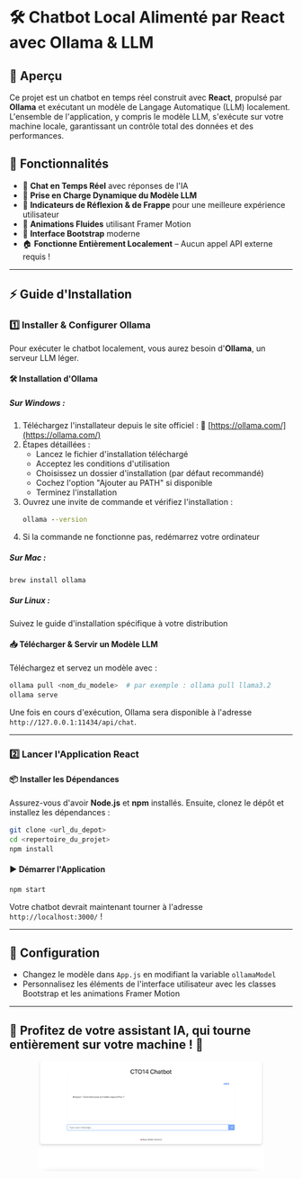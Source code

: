 # 🛠️ Chatbot Local Alimenté par React avec Ollama & LLM

## 🚀 Aperçu

Ce projet est un chatbot en temps réel construit avec **React**, propulsé par **Ollama** et exécutant un modèle de Langage Automatique (LLM) localement. L'ensemble de l'application, y compris le modèle LLM, s'exécute sur votre machine locale, garantissant un contrôle total des données et des performances.

## 🎯 Fonctionnalités

- 💬 **Chat en Temps Réel** avec réponses de l'IA
- 🤖 **Prise en Charge Dynamique du Modèle LLM**
- 🧠 **Indicateurs de Réflexion & de Frappe** pour une meilleure expérience utilisateur
- 🌟 **Animations Fluides** utilisant Framer Motion
- 🎨 **Interface Bootstrap** moderne
- 🏠 **Fonctionne Entièrement Localement** – Aucun appel API externe requis !

---

## ⚡ Guide d'Installation

### 1️⃣ Installer & Configurer Ollama

Pour exécuter le chatbot localement, vous aurez besoin d'**Ollama**, un serveur LLM léger.

#### 🛠️ Installation d'Ollama

##### Sur Windows :
1. Téléchargez l'installateur depuis le site officiel : 🔗 [https://ollama.com/](https://ollama.com/)
2. Étapes détaillées :
   - Lancez le fichier d'installation téléchargé
   - Acceptez les conditions d'utilisation
   - Choisissez un dossier d'installation (par défaut recommandé)
   - Cochez l'option "Ajouter au PATH" si disponible
   - Terminez l'installation
3. Ouvrez une invite de commande et vérifiez l'installation :
   ```cmd
   ollama --version
   ```
4. Si la commande ne fonctionne pas, redémarrez votre ordinateur

##### Sur Mac :
```bash
brew install ollama
```

##### Sur Linux :
Suivez le guide d'installation spécifique à votre distribution

#### 📥 Télécharger & Servir un Modèle LLM

Téléchargez et servez un modèle avec :

```bash
ollama pull <nom_du_modele>  # par exemple : ollama pull llama3.2
ollama serve
```

Une fois en cours d'exécution, Ollama sera disponible à l'adresse `http://127.0.0.1:11434/api/chat`.

---

### 2️⃣ Lancer l'Application React

#### 📦 Installer les Dépendances

Assurez-vous d'avoir **Node.js** et **npm** installés. Ensuite, clonez le dépôt et installez les dépendances :

```bash
git clone <url_du_depot>
cd <repertoire_du_projet>
npm install
```

#### ▶️ Démarrer l'Application

```bash
npm start
```

Votre chatbot devrait maintenant tourner à l'adresse `http://localhost:3000/` !

---

## 🔧 Configuration

- Changez le modèle dans `App.js` en modifiant la variable `ollamaModel`
- Personnalisez les éléments de l'interface utilisateur avec les classes Bootstrap et les animations Framer Motion

---

## 🎉 Profitez de votre assistant IA, qui tourne entièrement sur votre machine ! 🚀

<p align="center">
    <img src="https://github.com/Vinh-thuy/CTO14_chatbot_front/blob/main/productUI.png" width="400" alt="working gif">
</p>
